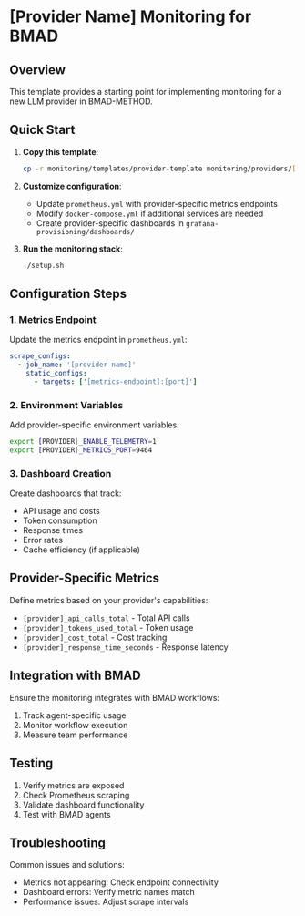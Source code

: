 # [Provider Name] Monitoring for BMAD

## Overview

This template provides a starting point for implementing monitoring for a new LLM provider in BMAD-METHOD.

## Quick Start

1. **Copy this template**:
   ```bash
   cp -r monitoring/templates/provider-template monitoring/providers/[provider-name]
   ```

2. **Customize configuration**:
   - Update `prometheus.yml` with provider-specific metrics endpoints
   - Modify `docker-compose.yml` if additional services are needed
   - Create provider-specific dashboards in `grafana-provisioning/dashboards/`

3. **Run the monitoring stack**:
   ```bash
   ./setup.sh
   ```

## Configuration Steps

### 1. Metrics Endpoint

Update the metrics endpoint in `prometheus.yml`:
```yaml
scrape_configs:
  - job_name: '[provider-name]'
    static_configs:
      - targets: ['[metrics-endpoint]:[port]']
```

### 2. Environment Variables

Add provider-specific environment variables:
```bash
export [PROVIDER]_ENABLE_TELEMETRY=1
export [PROVIDER]_METRICS_PORT=9464
```

### 3. Dashboard Creation

Create dashboards that track:
- API usage and costs
- Token consumption
- Response times
- Error rates
- Cache efficiency (if applicable)

## Provider-Specific Metrics

Define metrics based on your provider's capabilities:
- `[provider]_api_calls_total` - Total API calls
- `[provider]_tokens_used_total` - Token usage
- `[provider]_cost_total` - Cost tracking
- `[provider]_response_time_seconds` - Response latency

## Integration with BMAD

Ensure the monitoring integrates with BMAD workflows:
1. Track agent-specific usage
2. Monitor workflow execution
3. Measure team performance

## Testing

1. Verify metrics are exposed
2. Check Prometheus scraping
3. Validate dashboard functionality
4. Test with BMAD agents

## Troubleshooting

Common issues and solutions:
- Metrics not appearing: Check endpoint connectivity
- Dashboard errors: Verify metric names match
- Performance issues: Adjust scrape intervals